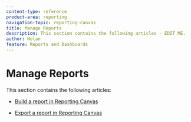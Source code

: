 ```yaml
---
content-type: reference
product-area: reporting
navigation-topic: reporting-canvas
title: Manage Reports
description: This section contains the following articles - EDIT ME.
author: Nolan
feature: Reports and Dashboards
---
```


# Manage Reports

This section contains the following articles:

  <!--
  <li data-mc-conditions="QuicksilverOrClassic.Draft mode"> <p><a href="../../../reports-and-dashboards/reporting-canvas/manage-reports/get-started-reports.md" class="MCXref xref" xrefformat="{para}">Get started with Reporting Canvas</a> </p> </li>
  -->

* [Build a report in Reporting Canvas](../../../reports-and-dashboards/reporting-canvas/manage-reports/build-report.md)

  <!--
  <li data-mc-conditions="QuicksilverOrClassic.Draft mode"> <p><a href="../../../reports-and-dashboards/reporting-canvas/manage-reports/list-your-reports.md" class="MCXref xref" xrefformat="{para}">List your reports in Reporting Canvas</a> </p> </li>
  -->

  <!--
  <li data-mc-conditions="QuicksilverOrClassic.Draft mode"> <p><a href="../../../reports-and-dashboards/reporting-canvas/manage-reports/view-report.md" class="MCXref xref" xrefformat="{para}">View a report in Reporting Canvas</a> </p> </li>
  -->

* [Export a report in Reporting Canvas](../../../reports-and-dashboards/reporting-canvas/manage-reports/export-report.md)

  <!--
  <li data-mc-conditions="QuicksilverOrClassic.Draft mode"> <p><a href="../../../reports-and-dashboards/reporting-canvas/manage-reports/send-report.md" class="MCXref xref" xrefformat="{para}">Send a report in Reporting Canvas</a> </p> </li>
  -->

